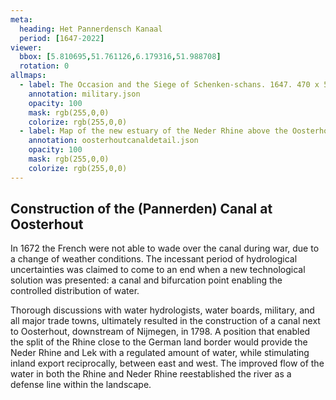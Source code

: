 ```yaml
---
meta:
  heading: Het Pannerdensch Kanaal
  period: [1647-2022]
viewer:
  bbox: [5.810695,51.761126,6.179316,51.988708]
  rotation: 0
allmaps:
  - label: The Occasion and the Siege of Schenken-schans. 1647. 470 x 560 mm, scale 1:10,000. L.L. Schort. Gelders Archief.
    annotation: military.json
    opacity: 100
    mask: rgb(255,0,0)
    colorize: rgb(255,0,0)
  - label: Map of the new estuary of the Neder Rhine above the Oosterhout Canal (W. Beyerinck, H. van Straalen, 1784), 2023. 210 x 148,5 mm. The Berlage. Based on Map of the new estuary of the Neder Rhine above the Oosterhout Canal. 1784. 450 x 610 mm. W. Beyerinck, H. van Straalen. Gelders Archief.
    annotation: oosterhoutcanaldetail.json
    opacity: 100
    mask: rgb(255,0,0)
    colorize: rgb(255,0,0)
---
```


## Construction of the (Pannerden) Canal at Oosterhout

In 1672 the French were not able to wade over the canal during war, due to a change of weather conditions. The incessant period of hydrological uncertainties was claimed to come to an end when a new technological solution was presented: a canal and bifurcation point enabling the controlled distribution of water. 

Thorough discussions with water hydrologists, water boards, military, and all major trade towns, ultimately resulted in the construction of a canal next to Oosterhout, downstream of Nijmegen, in 1798. A position that enabled the split of the Rhine close to the German land border would provide the Neder Rhine and Lek with a regulated amount of water, while stimulating inland export reciprocally, between east and west. The improved flow of the water in both the Rhine and Neder Rhine reestablished the river as a defense line within the landscape.

